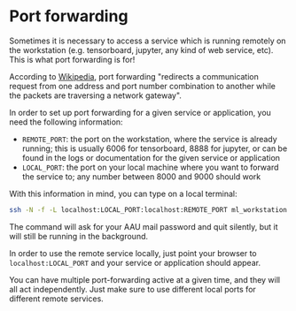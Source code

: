 # Port forwarding
Sometimes it is necessary to access a service which is running remotely on the workstation (e.g. tensorboard, jupyter, any kind of web service, etc).
This is what port forwarding is for!

According to [Wikipedia](https://en.wikipedia.org/wiki/Port_forwarding), port forwarding "redirects a communication request from one address and port number combination to another while the packets are traversing a network gateway".

In order to set up port forwarding for a given service or application, you need the following information:
- `REMOTE_PORT`: the port on the workstation, where the service is already running; this is usually 6006 for tensorboard, 8888 for jupyter, or can be found in the logs or documentation for the given service or application
- `LOCAL_PORT`: the port on your local machine where you want to forward the service to; any number between 8000 and 9000 should work

With this information in mind, you can type on a local terminal:
```sh
ssh -N -f -L localhost:LOCAL_PORT:localhost:REMOTE_PORT ml_workstation
```

The command will ask for your AAU mail password and quit silently, but it will still be running in the background.

In order to use the remote service locally, just point your browser to `localhost:LOCAL_PORT` and your service or application should appear.

You can have multiple port-forwarding active at a given time, and they will all act independently. 
Just make sure to use different local ports for different remote services.
